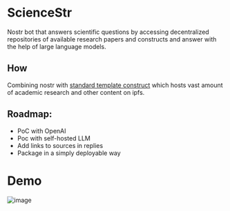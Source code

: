 # ScienceStr
Nostr bot that answers scientific questions by accessing decentralized repositories of available research papers and constructs and answer with the help of large language models.

## How 
Combining nostr with [standard template construct](https://github.com/nexus-stc/stc) which hosts vast amount of academic research and other content on ipfs.

## Roadmap:
- PoC with OpenAI
- Poc with self-hosted LLM
- Add links to sources in replies
- Package in a simply deployable way

# Demo
![image](https://github.com/aljazceru/sciencestr/assets/4439523/51b8d7d0-48ed-4218-9467-5c9f5a6928f5)

